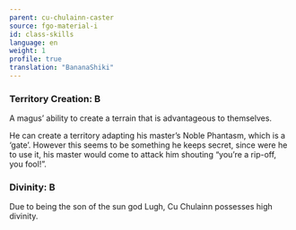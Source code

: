 ```yaml
---
parent: cu-chulainn-caster
source: fgo-material-i
id: class-skills
language: en
weight: 1
profile: true
translation: "BananaShiki"
---
```


### Territory Creation: B

A magus’ ability to create a terrain that is advantageous to themselves.

He can create a territory adapting his master’s Noble Phantasm, which is a ‘gate’. However this seems to be something he keeps secret, since were he to use it, his master would come to attack him shouting “you’re a rip-off, you fool!”.

### Divinity: B

Due to being the son of the sun god Lugh, Cu Chulainn possesses high divinity.
